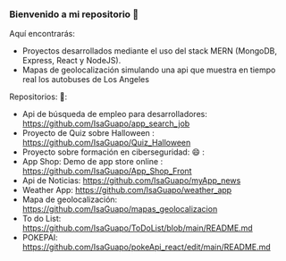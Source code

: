 ### Bienvenido a mi repositorio 👋

<!--
**IsaGuapo/IsaGuapo** is a ✨ _special_ ✨ repository because its `README.md` (this file) appears on your GitHub profile.

Here are some ideas to get you started:

- 🔭 I’m currently working on ...
- 🌱 I’m currently learning ...
- 👯 I’m looking to collaborate on ...
- 🤔 I’m looking for help with ...
- 💬 Ask me about ...
- 📫 How to reach me: ...
- 😄 Pronouns: ...
- ⚡ Fun fact: ...
-->

Aquí encontrarás:

* Proyectos desarrollados mediante el uso del stack MERN (MongoDB, Express, React y NodeJS).
* Mapas de geolocalización simulando una api que muestra en tiempo real los autobuses de Los Angeles

Repositorios:
 👯:
  * Api de búsqueda de empleo para desarrolladores: https://github.com/IsaGuapo/app_search_job
  * Proyecto de Quiz sobre Halloween : https://github.com/IsaGuapo/Quiz_Halloween
  * Proyecto sobre formación en ciberseguridad: 
 😄 :
  * App Shop: Demo de app store online : https://github.com/IsaGuapo/App_Shop_Front
  * Api de Noticias: https://github.com/IsaGuapo/myApp_news
  * Weather App: https://github.com/IsaGuapo/weather_app
  * Mapa de geolocalización: https://github.com/IsaGuapo/mapas_geolocalizacion
  * To do List: https://github.com/IsaGuapo/ToDoList/blob/main/README.md
  * POKEPAI: https://github.com/IsaGuapo/pokeApi_react/edit/main/README.md
  
  

